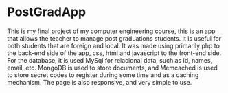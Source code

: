 # PostGradApp
This is my final project of my computer engineering course, this is an app that allows the teacher to manage post graduations students.
It is useful for both students that are foreign and local.
It was made using primarily php to the back-end side of the app, css, html and javascript to the front-end side. For the database, it is used MySql for relacional data, such as id, names, email, etc. MongoDB is used to store documents, and Memcached is used to store secret codes to register during some time and as a caching mechanism. The page is also responsive, and very simple to use.
